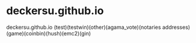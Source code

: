 # deckersu.github.io
deckersu.github.io (test)(testwin)(other)(agama_vote)(notaries addresses)(game)(coinbin)(hush)(emc2)(gin)
